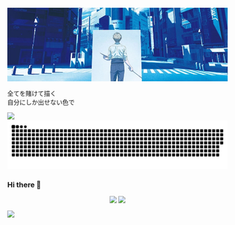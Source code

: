 <p align="center"><img src="https://github.com/swingywc/swingywc/blob/master/banner.jpg?raw=true" /></p>

全てを賭けて描く  
自分にしか出せない色で

<img src="https://komarev.com/ghpvc/?username=swingywc&color=brightgreen" />

<img src="https://github.com/swingywc/swingywc/raw/output/github-snake.svg" />

### Hi there 👋

<!--
**swingywc/swingywc** is a ✨ _special_ ✨ repository because its `README.md` (this file) appears on your GitHub profile.

Here are some ideas to get you started:

- 🔭 I’m currently working on ...
- 🌱 I’m currently learning ...
- 👯 I’m looking to collaborate on ...
- 🤔 I’m looking for help with ...
- 💬 Ask me about ...
- 📫 How to reach me: ...
- 😄 Pronouns: ...
- ⚡ Fun fact: ...
-->
<p align="center">
  <img src="https://github-readme-stats.vercel.app/api?username=swingywc&include_all_commits=true&count_private=true&show_icons=true&line_height=20&title_color=2B5BBD&icon_color=1124BB&text_color=A1A1A1&bg_color=0,000000,130F40" />
  <img src="https://github-readme-streak-stats.herokuapp.com/?user=swingywc&theme=tokyonight" />
</p>

<img src="https://github-readme-stats.vercel.app/api/top-langs?username=swingywc&show_icons=true&locale=en&layout=compact&theme=chartreuse-dark" />
